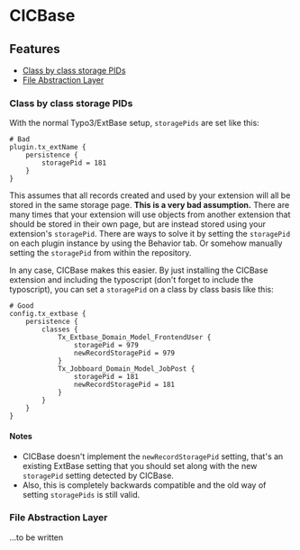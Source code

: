 # CICBase

## Features
* [Class by class storage PIDs](#storagePids)
* [File Abstraction Layer](#fal)

<a name="storagePids"></a>
### Class by class storage PIDs
With the normal Typo3/ExtBase setup, `storagePids` are set like this:

```
# Bad
plugin.tx_extName {
    persistence {
        storagePid = 181
    }
}
```
This assumes that all records created and used by your extension will all be stored in the same storage page. **This is a very bad assumption.** There are many times that your extension will use objects from another extension that should be stored in their own page, but are instead stored using your extension's `storagePid`. There are ways to solve it by setting the `storagePid` on each plugin instance by using the Behavior tab. Or somehow manually setting the `storagePid` from within the repository.

In any case, CICBase makes this easier. By just installing the CICBase extension and including the typoscript (don't forget to include the typoscript), you can set a `storagePid` on a class by class basis like this:

```
# Good
config.tx_extbase {
    persistence {
        classes {
            Tx_Extbase_Domain_Model_FrontendUser {
                storagePid = 979
                newRecordStoragePid = 979
            }
            Tx_Jobboard_Domain_Model_JobPost {
                storagePid = 181
                newRecordStoragePid = 181
            }
        }
    }
}
```
#### Notes
* CICBase doesn't implement the `newRecordStoragePid` setting, that's an existing ExtBase setting that you should set along with the new `storagePid` setting detected by CICBase.
* Also, this is completely backwards compatible and the old way of setting `storagePids` is still valid.

<a name="fal"></a>
### File Abstraction Layer
...to be written

